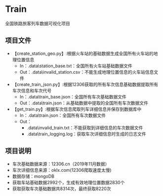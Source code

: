 # Train
全国铁路旅客列车数据可视化项目

## 项目文件

* 【create_station_geo.py】:根据火车站的基础数据生成全国所有火车站的地理位置信息    
    * In：.data\station_base.txt：全国所有火车站基础数据文件
    * Out：.data\invalid_station.csv：不能生成地理位置信息的火车站信息文件
* 【create_train_json.py】:根据12306获取的所有车次信息基础数据提取所有车次信息和车次代号  
    * In：.data\train_base.json：全国所有车次基础数据文件
    * Out：.data\train.json：从基础数据中提取的全国所有车次数据文件
* 【get_train.py】:根据车次信息爬取列车详细信息并保存到数据库中
    * In：.data\train.json：全国所有车次数据文件
    * Out：
        * .data\invalid_train.txt：不能获取到详细信息的车次数据文件
        * .data\train_logging.log：获取车次详细信息时生成的日志文件
        
## 项目说明

* 车次基础数据来源：12306.cn（2019年11月数据）
* 车次详细信息来源：oklx.com(12306爬取速度太慢)
* 数据存储：mongoDB
* 获取车站基础数据2992个，生成有效地理位置数据2830个
* 获取获取车次基础数据共8314次，最终获取8220次
